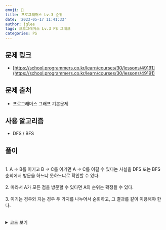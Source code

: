 ```yaml
---
emoji: 🧢
title: 프로그래머스 Lv.3 순위
date: '2023-05-17 11:41:33'
author: jglee
tags: 프로그래머스 Lv.3 PS 그래프
categories: PS
---
```


## 문제 링크

- [https://school.programmers.co.kr/learn/courses/30/lessons/49191](https://school.programmers.co.kr/learn/courses/30/lessons/49191)

## 문제 출처

- 프로그래머스 그래프 기본문제

## 사용 알고리즘

- DFS / BFS

## 풀이

<br/>
1. A -> B를 이기고 B -> C를 이기면 A -> C를 이길 수 있다는 사실을 DFS 또는 BFS 순회에서 방문을 하느냐 못하느냐로 확인할 수 있다. <br/><br/>
2. 따라서 A가 모든 점을 방문할 수 있다면 A의 순위는 확정될 수 있다. <br/><br/>
3. 이기는 경우와 지는 경우 두 가지를 나누어서 순회하고, 그 결과를 같이 이용해야 한다. <br/><br/>

<br/>

<details>
<summary>코드 보기</summary>

```C
#include <bits/stdc++.h>
using namespace std;


void dfs(int v, vector<int> adj[], vector<bool>& vis) {
    vis[v] = 1;
    for(int nxt : adj[v]) {
        if(vis[nxt]) continue;
        dfs(nxt, adj, vis);
    }
}

int solution(int n, vector<vector<int>> results) {
    int answer = 0;
    vector<int> adjF[105];
    vector<int> adjB[105];
    for(auto result : results) {
        int a = result[0];
        int b = result[1];
        adjF[a].push_back(b);
        adjB[b].push_back(a);
    }

    for(int i=1; i<=n; i++) {
        vector<bool> visF(n+1, 0);
        dfs(i, adjF, visF);
        
        vector<bool> visB(n+1, 0);
        dfs(i, adjB, visB);
        
        bool check = true;
        for(int i=1; i<=n; i++) {
            if(!visF[i] && !visB[i]) {
                check = false;
                break;
            }
        }
        if(check) answer++;
    }
    
    return answer;
}
```

</details>

<br/>

```toc

```
